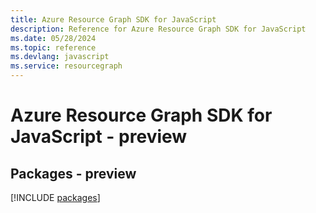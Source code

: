 ```yaml
---
title: Azure Resource Graph SDK for JavaScript
description: Reference for Azure Resource Graph SDK for JavaScript
ms.date: 05/28/2024
ms.topic: reference
ms.devlang: javascript
ms.service: resourcegraph
---
```

# Azure Resource Graph SDK for JavaScript - preview
## Packages - preview
[!INCLUDE [packages](resource-graph-index.md)]